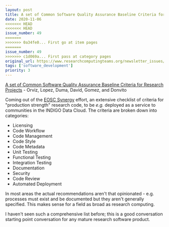 ```yaml
---
layout: post
title: A set of Common Software Quality Assurance Baseline Criteria for Research Projects - Orviz, Lopez, Duma, David, Gomez, and Donvito
date: 2020-11-06
<<<<<<< HEAD
<<<<<<< HEAD
issue_number: 49
=======
>>>>>>> 0a34fe0... First go at item pages
=======
issue_number: 49
>>>>>>> c1d069a... First pass at category pages
original_url: https://www.researchcomputingteams.org/newsletter_issues/0049
tags: ['software_development']
priority: 3
---
```


<!-- markdownlint-disable MD033 -->
<!-- markdownlint-disable MD041 -->
<!-- markdownlint-disable MD049 -->

[A set of Common Software Quality Assurance Baseline Criteria for Research Projects](https://indigo-dc.github.io/sqa-baseline/) - Orviz, Lopez, Duma, David, Gomez, and Donvito

Coming out of the [EOSC Synergy](https://www.eosc-synergy.eu) effort, an extensive checklist of criteria for "production strength" research code, to be *e.g.* deployed as a service to communities in the INDIGO Data Cloud. The criteria are broken down into categories:

- Licensing
- Code Workflow
- Code Management
- Code Style
- Code Metadata
- Unit Testing
- Functional Testing
- Integration Testing
- Documentation
- Security
- Code Review
- Automated Deployment

In most areas the actual recommendations aren't that opinionated - e.g. processes must exist and be documented but they aren't generally specified. This makes sense for a field as broad as research computing.

I haven't seen such a comprehensive list before; this is a good conversation starting point conversation for any mature research software product.